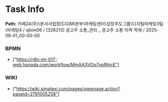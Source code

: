 # Task Info

**Path:** 카페24(주)\본사사업장\[CG]MI본부\마케팅센터\성장주도그룹\디지털마케팅3팀\마케팅4 / sjkim06 / [326213] 광고주 소통_관리 _ 광고주 소통 이력 적재 / 2025-09-01_00-00-00

### BPMN
- ["https://n8n-mi-017-web.hanpda.com/workflow/MmAA3VOo7vpRhjcE"]

### WIKI
- ["https://wiki.simplexi.com/pages/viewpage.action?pageId=2791005258"]

